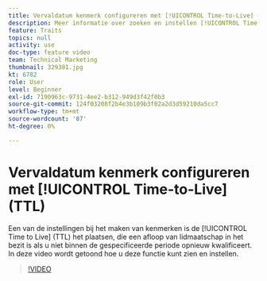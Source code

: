 ```yaml
---
title: Vervaldatum kenmerk configureren met [!UICONTROL Time-to-Live] (TTL)
description: Meer informatie over zoeken en instellen [!UICONTROL Time to Live] (TTL) in Audience Manager. Gebruik deze instelling bij het maken van kenmerken. Hiermee wordt een verlopen van het lidmaatschap in de eigenschap ingesteld als een gebruiker niet binnen de opgegeven periode opnieuw in aanmerking komt.
feature: Traits
topics: null
activity: use
doc-type: feature video
team: Technical Marketing
thumbnail: 329381.jpg
kt: 6782
role: User
level: Beginner
exl-id: 7190963c-9731-4ee2-b312-949d3f42f0b3
source-git-commit: 124f03208f2b4e3b109b3f02a2d3d59210da5cc7
workflow-type: tm+mt
source-wordcount: '87'
ht-degree: 0%

---
```


# Vervaldatum kenmerk configureren met [!UICONTROL Time-to-Live] (TTL)

Een van de instellingen bij het maken van kenmerken is de [!UICONTROL Time to Live] (TTL) het plaatsen, die een afloop van lidmaatschap in het bezit is als u niet binnen de gespecificeerde periode opnieuw kwalificeert. In deze video wordt getoond hoe u deze functie kunt zien en instellen.

>[!VIDEO](https://video.tv.adobe.com/v/329381/?quality=12&learn=on)
